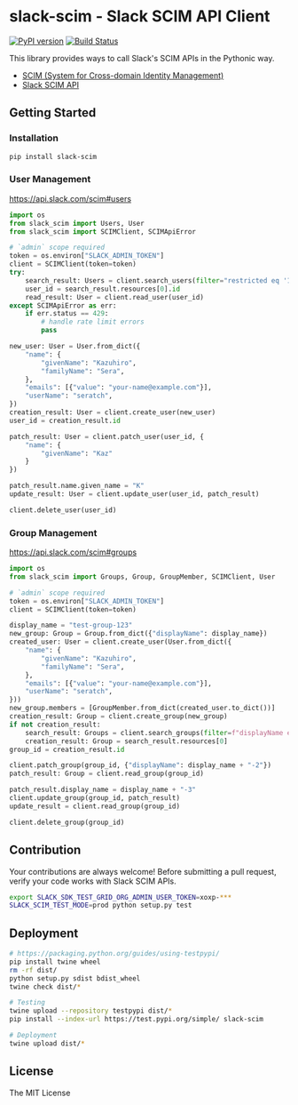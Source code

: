 # slack-scim - Slack SCIM API Client

[![PyPI version](https://badge.fury.io/py/slack-scim.svg)](https://badge.fury.io/py/slack-scim) [![Build Status](https://travis-ci.org/seratch/pyton-slack-scim.svg?branch=master)](https://travis-ci.org/seratch/pyton-slack-scim)

This library provides ways to call Slack's SCIM APIs in the Pythonic way.

* [SCIM (System for Cross-domain Identity Management)](http://www.simplecloud.info/)
* [Slack SCIM API](https://api.slack.com/scim)

## Getting Started

### Installation

```bash
pip install slack-scim
```

### User Management

https://api.slack.com/scim#users

```python
import os
from slack_scim import Users, User
from slack_scim import SCIMClient, SCIMApiError

# `admin` scope required
token = os.environ["SLACK_ADMIN_TOKEN"]
client = SCIMClient(token=token)
try:
    search_result: Users = client.search_users(filter="restricted eq '1'", count=3)
    user_id = search_result.resources[0].id
    read_result: User = client.read_user(user_id)
except SCIMApiError as err:
    if err.status == 429:
        # handle rate limit errors
        pass

new_user: User = User.from_dict({
    "name": {
        "givenName": "Kazuhiro",
        "familyName": "Sera",
    },
    "emails": [{"value": "your-name@example.com"}],
    "userName": "seratch",
})
creation_result: User = client.create_user(new_user)
user_id = creation_result.id

patch_result: User = client.patch_user(user_id, {
    "name": {
        "givenName": "Kaz"
    }
})

patch_result.name.given_name = "K"
update_result: User = client.update_user(user_id, patch_result)

client.delete_user(user_id)
```

### Group Management

https://api.slack.com/scim#groups

```python
import os
from slack_scim import Groups, Group, GroupMember, SCIMClient, User

# `admin` scope required
token = os.environ["SLACK_ADMIN_TOKEN"]
client = SCIMClient(token=token)

display_name = "test-group-123"
new_group: Group = Group.from_dict({"displayName": display_name})
created_user: User = client.create_user(User.from_dict({
    "name": {
        "givenName": "Kazuhiro",
        "familyName": "Sera",
    },
    "emails": [{"value": "your-name@example.com"}],
    "userName": "seratch",
}))
new_group.members = [GroupMember.from_dict(created_user.to_dict())]
creation_result: Group = client.create_group(new_group)
if not creation_result:
    search_result: Groups = client.search_groups(filter=f"displayName eq {display_name}", count=1)
    creation_result: Group = search_result.resources[0]
group_id = creation_result.id

client.patch_group(group_id, {"displayName": display_name + "-2"})
patch_result: Group = client.read_group(group_id)

patch_result.display_name = display_name + "-3"
client.update_group(group_id, patch_result)
update_result = client.read_group(group_id)

client.delete_group(group_id)
```

## Contribution

Your contributions are always welcome! Before submitting a pull request, verify your code works with Slack SCIM APIs.

```bash
export SLACK_SDK_TEST_GRID_ORG_ADMIN_USER_TOKEN=xoxp-***
SLACK_SCIM_TEST_MODE=prod python setup.py test
```

## Deployment

```bash
# https://packaging.python.org/guides/using-testpypi/
pip install twine wheel
rm -rf dist/
python setup.py sdist bdist_wheel
twine check dist/*

# Testing
twine upload --repository testpypi dist/*
pip install --index-url https://test.pypi.org/simple/ slack-scim

# Deployment
twine upload dist/*
```

## License

The MIT License